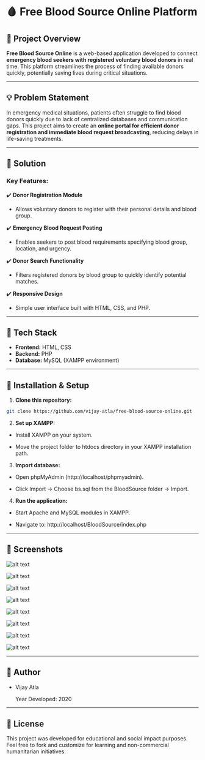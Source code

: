 # 🩸 Free Blood Source Online Platform

## 📌 Project Overview

**Free Blood Source Online** is a web-based application developed to connect **emergency blood seekers with registered voluntary blood donors** in real time. This platform streamlines the process of finding available donors quickly, potentially saving lives during critical situations.

---

## 💡 Problem Statement

In emergency medical situations, patients often struggle to find blood donors quickly due to lack of centralized databases and communication gaps. This project aims to create an **online portal for efficient donor registration and immediate blood request broadcasting**, reducing delays in life-saving treatments.

---

## 🎯 Solution

### **Key Features:**

✔️ **Donor Registration Module**
- Allows voluntary donors to register with their personal details and blood group.

✔️ **Emergency Blood Request Posting**
- Enables seekers to post blood requirements specifying blood group, location, and urgency.

✔️ **Donor Search Functionality**
- Filters registered donors by blood group to quickly identify potential matches.

✔️ **Responsive Design**
- Simple user interface built with HTML, CSS, and PHP.

---

## 🔧 Tech Stack

- **Frontend:** HTML, CSS  
- **Backend:** PHP  
- **Database:** MySQL (XAMPP environment)

---

## 🚀 Installation & Setup

1. **Clone this repository:**

```bash
git clone https://github.com/vijay-atla/free-blood-source-online.git
```

2. **Set up XAMPP:**

- Install XAMPP on your system.

- Move the project folder to htdocs directory in your XAMPP installation path.

3. **Import database:**

- Open phpMyAdmin (http://localhost/phpmyadmin).

- Click Import → Choose bs.sql from the BloodSource folder → Import.

4. **Run the application:**

- Start Apache and MySQL modules in XAMPP.

- Navigate to: http://localhost/BloodSource/index.php

--- 

## 📸 Screenshots

![alt text](<Screenshots/Screenshot (1).png>)


![alt text](<Screenshots/Screenshot (2).png>)


![alt text](<Screenshots/Screenshot (3).png>) 
 

![alt text](<Screenshots/Screenshot (4).png>) 
 

![alt text](<Screenshots/Screenshot (5).png>) 
 

![alt text](<Screenshots/Screenshot (6).png>) 
 

![alt text](<Screenshots/Screenshot (7).png>) 
 
 
![alt text](<Screenshots/Screenshot (8).png>)


---

## 👤 Author

- Vijay Atla

  Year Developed: 2020

---

## 📝 License

This project was developed for educational and social impact purposes. Feel free to fork and customize for learning and non-commercial humanitarian initiatives.